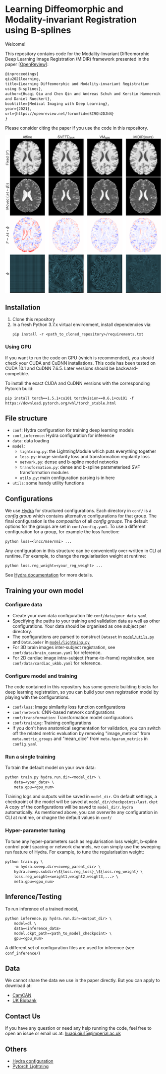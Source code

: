 # Learning Diffeomorphic and Modality-invariant Registration using B-splines
Welcome!

This repository contains code for the Modality-Invariant Diffeomorphic Deep Learning Image Registration (MIDIR) framework 
presented in the paper [[OpenReview](https://openreview.net/forum?id=eSI9Qh2DJhN)]:

```
@inproceedings{
qiu2021learning,
title={Learning Diffeomorphic and Modality-invariant Registration using B-splines},
author={Huaqi Qiu and Chen Qin and Andreas Schuh and Kerstin Hammernik and Daniel Rueckert},
booktitle={Medical Imaging with Deep Learning},
year={2021},
url={https://openreview.net/forum?id=eSI9Qh2DJhN}
}
```
Please consider citing the paper if you use the code in this repository.

<img src="example_image.png" width="600">

## Installation
1. Clone this repository
2. In a fresh Python 3.7.x virtual environment, install dependencies via:
    ```
    pip install -r <path_to_cloned_repository>/requirements.txt
    ```

### Using GPU
If you want to run the code on GPU (which is recommended), you should check your CUDA and CuDNN installations. 
This code has been tested on CUDA 10.1 and CuDNN 7.6.5. Later versions should be backward-competible. 

To install the exact CUDA and CuDNN versions with the corresponding Pytorch build:
```
pip install torch==1.5.1+cu101 torchvision==0.6.1+cu101 -f https://download.pytorch.org/whl/torch_stable.html
```


## File structure
- `conf`: Hydra configuration for training deep learning models
- `conf_inference`: Hydra configuration for inference
- `data`:  data loading
- `model`:
    - `lightning.py`: the LightningModule which puts everything together
    - `loss.py`: image similarity loss and transformation regularity loss
    - `network.py`: dense and b-spline model networks
    - `transformation.py`: dense and b-spline parameterised SVF transformation modules
    - `utils.py`: main configuration parsing is in here
- `utils`: some handy utility functions


## Configurations
We use [Hydra](https://hydra.cc/docs/intro) for structured configurations. 
Each directory in `conf/` is a *config group* which contains alternative configurations for that group. 
The final configuration is the *composition* of all *config groups*.
The default options for the groups are set in `conf/config.yaml`. 
To use a different configuration for a group, for example the loss function:
```
python loss=<lncc/mse/nmi> ...
```

Any configuration in this structure can be conveniently over-written in CLI at runtime. For example, to change the regularisation weight at runtime:
```
python loss.reg_weight=<your_reg_weight> ...
```

See [Hydra documentation](https://hydra.cc/docs/intro) for more details.



## Training your own model
### Configure data
- Create your own data configuration file `conf/data/your_data.yaml`
- Specifying the paths to your training and validation data as well as other configurations. 
Your data should be organised as one subject per directory. 
- The configurations are parsed to construct `Dataset` in [`model/utils.py`](https://github.com/qiuhuaqi/midir/blob/4fc8b458cd24778c12ecdf9becafb127e19dcf99/model/utils.py#L70) 
and `DataLoader` in [`model/lightning.py`](https://github.com/qiuhuaqi/midir/blob/4fc8b458cd24778c12ecdf9becafb127e19dcf99/model/lightning.py#L32)
- For 3D brain images inter-subject registration, see `conf/data/brain_camcan.yaml` for reference. 
- For 2D cardiac image intra-subject (frame-to-frame) registration, see `conf/data/cardiac_ukbb.yaml` for reference.

### Configure model and training
The code contained in this repository has some generic building blocks for deep learning registration, 
so you can build your own registration model by playing with the configurations.
- `conf/loss`: Image similarity loss function configurations
- `conf/network`: CNN-based network configurations
- `conf/transformation`: Transformation model configurations
- `conf/training`: Training configurations
- If you don't have anatomical segmentation for validation, you can switch off the related metric evaluation by 
removing "image_metrics" from `meta.metric_groups` and "mean_dice" from `meta.hparam_metrics` in `config.yaml`


### Run a single training
To train the default model on your own data:
```
python train.py hydra.run.dir=<model_dir> \
    data=<your_data> \
    meta.gpu=<gpu_num>
```
Training logs and outputs will be saved in `model_dir`. 
On default settings, a checkpoint of the model will be saved at `model_dir/checkpoints/last.ckpt`
A copy of the configurations will be saved to `model_dir/.hydra` automatically.
As mentioned above, you can overwrite any configuration in CLI at runtime, or chagne the default values in `conf/`


### Hyper-parameter tuning
To tune any hyper-parameters such as regularisation loss weight, b-spline control point spacing or network channels,
we can simply use the sweeping run feature of Hydra. For example, to tune the regularisation weight:
```
python train.py \
    -m hydra.sweep.dir=<sweep_parent_dir> \
    hydra.sweep.subdir=\${loss.reg_loss}_\${loss.reg_weight} \
    loss.reg_weight=<weight1,weight2,weight3,...> \
    meta.gpu=<gpu_num>
```


## Inference/Testing
To run inference of a trained model, 
```
python inference.py hydra.run.dir=<output_dir> \
    model=dl \
    data=<inference_data>
    model.ckpt_path=<path_to_model_checkpoint> \
    gpu=<gpu_num>
```
A different set of configuration files are used for inference (see `conf_inference/`)



## Data
We cannot share the data we use in the paper directly. But you can apply to download at:
- [CamCAN](https://camcan-archive.mrc-cbu.cam.ac.uk/dataaccess/)
- [UK Biobank](https://www.ukbiobank.ac.uk/enable-your-research) 


## Contact Us
If you have any question or need any help running the code, feel free to open an issue or email us at:
[huaqi.qiu15@imperial.ac.uk](mailto:huaqi.qiu15@imperial.ac.uk)


## Others
- [Hydra configuration](https://hydra.cc/docs/intro)
- [Pytorch Lightning](https://pytorch-lightning.readthedocs.io/en/1.1.0/)

